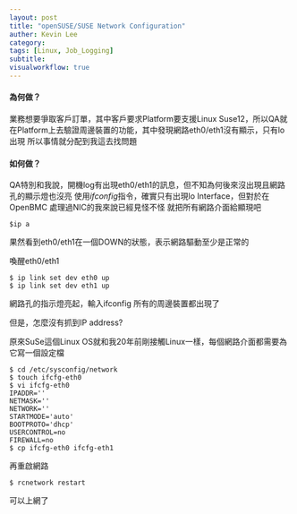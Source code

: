 ```yaml
---
layout: post
title: "openSUSE/SUSE Network Configuration"
auther: Kevin Lee
category: 
tags: [Linux, Job_Logging]
subtitle:
visualworkflow: true
---
```


#### 為何做？

業務想要爭取客戶訂單，其中客戶要求Platform要支援Linux Suse12，所以QA就在Platform上去驗證周邊裝置的功能，其中發現網路eth0/eth1沒有顯示，只有lo出現
所以事情就分配到我這去找問題

#### 如何做？

QA特別和我說，開機log有出現eth0/eth1的訊息，但不知為何後來沒出現且網路孔的顯示燈也沒亮
使用*ifconfig*指令，確實只有出現lo Interface，但對於在OpenBMC 處理過NIC的我來說已經見怪不怪
就把所有網路介面給顯現吧

```
$ip a
```

果然看到eth0/eth1在一個DOWN的狀態，表示網路驅動至少是正常的

喚醒eth0/eth1

```
$ ip link set dev eth0 up
$ ip link set dev eth1 up
```

網路孔的指示燈亮起，輸入ifconfig
所有的周邊裝置都出現了

但是，怎麼沒有抓到IP address?

原來SuSe這個Linux OS就和我20年前剛接觸Linux一樣，每個網路介面都需要為它寫一個設定檔

```
$ cd /etc/sysconfig/network
$ touch ifcfg-eth0
$ vi ifcfg-eth0
IPADDR=''
NETMASK=''
NETWORK=''
STARTMODE='auto'
BOOTPROTO='dhcp'
USERCONTROL=no
FIREWALL=no
$ cp ifcfg-eth0 ifcfg-eth1
```

再重啟網路

`$ rcnetwork restart`

可以上網了